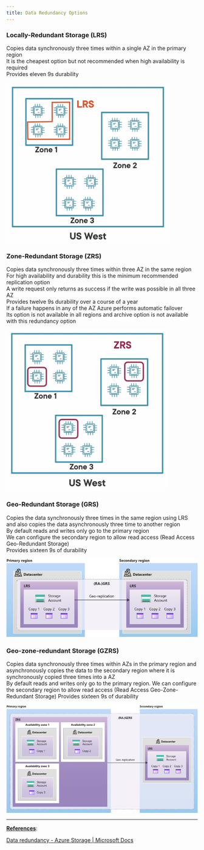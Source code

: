```yaml
---
title: Data Redundancy Options
---
```


### Locally-Redundant Storage (LRS)

Copies data synchronously three times within a single AZ in the primary region  
It is the cheapest option but not recommended when high availability is required  
Provides eleven 9s durability

![Locally Redundant Storage|300](../images/locally_redundant_storage.png)

### Zone-Redundant Storage (ZRS)

Copies data synchronously three times within three AZ in the same region  
For high availability and durability this is the minimum recommended replication option  
A write request only returns as success if the write was possible in all three AZ  
Provides twelve 9s durability over a course of a year  
If a failure happens in any of the AZ Azure performs automatic failover  
Its option is not available in all regions and archive option is not available with this redundancy option

![Zone Redundant Storage|300](../images/zone_redundant_storage.png)

### Geo-Redundant Storage (GRS)

Copies the data synchronously three times in the same region using LRS and also copies the data asynchronously three time to another region  
By default reads and writes only go to the primary region  
We can configure the secondary region to allow read access (Read Access Geo-Redundant Storage)  
Provides sixteen 9s of durability

![Geo Redundant Storage|600](../images/geo_redundant_storage.png)

### Geo-zone-redundant Storage (GZRS)

Copies data synchronously three times within AZs in the primary region and asynchronously copies the data to the secondary region where it is synchronously copied three times into a AZ  
By default reads and writes only go to the primary region. We can configure the secondary region to allow read access (Read Access Geo-Zone-Redundant Storage)
Provides sixteen 9s of durability

![Geo Zone Redundant Storage|600](../images/geo_zone_redundant_storage.png)

---

**<u>References</u>**:

[Data redundancy - Azure Storage | Microsoft Docs](https://docs.microsoft.com/en-us/azure/storage/common/storage-redundancy)